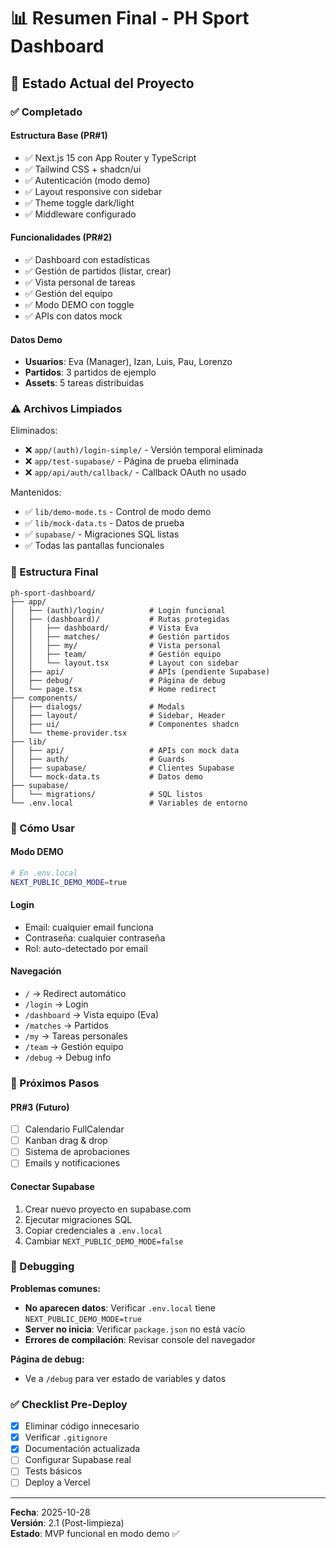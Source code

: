 # 📊 Resumen Final - PH Sport Dashboard

## 🎯 Estado Actual del Proyecto

### ✅ Completado

#### Estructura Base (PR#1)
- ✅ Next.js 15 con App Router y TypeScript
- ✅ Tailwind CSS + shadcn/ui
- ✅ Autenticación (modo demo)
- ✅ Layout responsive con sidebar
- ✅ Theme toggle dark/light
- ✅ Middleware configurado

#### Funcionalidades (PR#2)
- ✅ Dashboard con estadísticas
- ✅ Gestión de partidos (listar, crear)
- ✅ Vista personal de tareas
- ✅ Gestión del equipo
- ✅ Modo DEMO con toggle
- ✅ APIs con datos mock

#### Datos Demo
- **Usuarios**: Eva (Manager), Izan, Luis, Pau, Lorenzo
- **Partidos**: 3 partidos de ejemplo
- **Assets**: 5 tareas distribuidas

### ⚠️ Archivos Limpiados

Eliminados:
- ❌ `app/(auth)/login-simple/` - Versión temporal eliminada
- ❌ `app/test-supabase/` - Página de prueba eliminada
- ❌ `app/api/auth/callback/` - Callback OAuth no usado

Mantenidos:
- ✅ `lib/demo-mode.ts` - Control de modo demo
- ✅ `lib/mock-data.ts` - Datos de prueba
- ✅ `supabase/` - Migraciones SQL listas
- ✅ Todas las pantallas funcionales

### 📁 Estructura Final

```
ph-sport-dashboard/
├── app/
│   ├── (auth)/login/          # Login funcional
│   ├── (dashboard)/           # Rutas protegidas
│   │   ├── dashboard/         # Vista Eva
│   │   ├── matches/           # Gestión partidos
│   │   ├── my/                # Vista personal
│   │   ├── team/              # Gestión equipo
│   │   └── layout.tsx         # Layout con sidebar
│   ├── api/                   # APIs (pendiente Supabase)
│   ├── debug/                 # Página de debug
│   └── page.tsx               # Home redirect
├── components/
│   ├── dialogs/               # Modals
│   ├── layout/                # Sidebar, Header
│   ├── ui/                    # Componentes shadcn
│   └── theme-provider.tsx
├── lib/
│   ├── api/                   # APIs con mock data
│   ├── auth/                  # Guards
│   ├── supabase/              # Clientes Supabase
│   └── mock-data.ts           # Datos demo
├── supabase/
│   └── migrations/            # SQL listos
└── .env.local                 # Variables de entorno
```

### 🚀 Cómo Usar

#### Modo DEMO
```bash
# En .env.local
NEXT_PUBLIC_DEMO_MODE=true
```

#### Login
- Email: cualquier email funciona
- Contraseña: cualquier contraseña
- Rol: auto-detectado por email

#### Navegación
- `/` → Redirect automático
- `/login` → Login
- `/dashboard` → Vista equipo (Eva)
- `/matches` → Partidos
- `/my` → Tareas personales
- `/team` → Gestión equipo
- `/debug` → Debug info

### 📝 Próximos Pasos

#### PR#3 (Futuro)
- [ ] Calendario FullCalendar
- [ ] Kanban drag & drop
- [ ] Sistema de aprobaciones
- [ ] Emails y notificaciones

#### Conectar Supabase
1. Crear nuevo proyecto en supabase.com
2. Ejecutar migraciones SQL
3. Copiar credenciales a `.env.local`
4. Cambiar `NEXT_PUBLIC_DEMO_MODE=false`

### 🐛 Debugging

**Problemas comunes:**
- **No aparecen datos**: Verificar `.env.local` tiene `NEXT_PUBLIC_DEMO_MODE=true`
- **Server no inicia**: Verificar `package.json` no está vacío
- **Errores de compilación**: Revisar console del navegador

**Página de debug:**
- Ve a `/debug` para ver estado de variables y datos

### ✅ Checklist Pre-Deploy

- [x] Eliminar código innecesario
- [x] Verificar `.gitignore`
- [x] Documentación actualizada
- [ ] Configurar Supabase real
- [ ] Tests básicos
- [ ] Deploy a Vercel

---

**Fecha**: 2025-10-28  
**Versión**: 2.1 (Post-limpieza)  
**Estado**: MVP funcional en modo demo ✅


